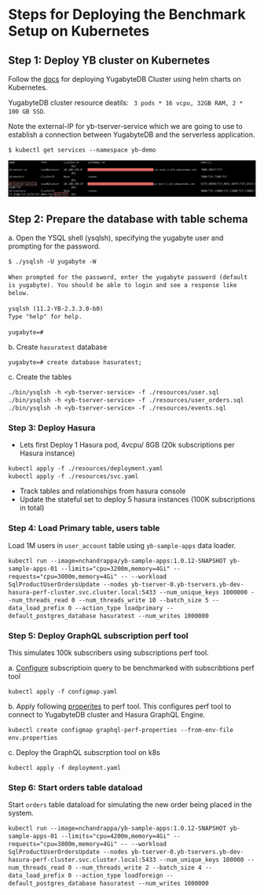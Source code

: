 # Steps for Deploying the Benchmark Setup on Kubernetes


## Step 1: Deploy YB cluster on Kubernetes

Follow the [docs](https://docs.yugabyte.com/latest/deploy/kubernetes/) for deploying YugabyteDB Cluster using helm charts on Kubernetes.

YugabyteDB cluster resource deatils: ` 3 pods * 16 vcpu, 32GB RAM, 2 * 100 GB SSD`.

Note the external-IP for yb-tserver-service which we are going to use to establish a connection between YugabyteDB and the serverless application.

```
$ kubectl get services --namespace yb-demo
```
![service](images/k8s_service.png)

## Step 2: Prepare the database with table schema

a. Open the YSQL shell (ysqlsh), specifying the yugabyte user and prompting for the password.

```
$ ./ysqlsh -U yugabyte -W

When prompted for the password, enter the yugabyte password (default is yugabyte). You should be able to login and see a response like below.

ysqlsh (11.2-YB-2.3.3.0-b0)
Type "help" for help.

yugabyte=#
```

b. Create `hasuratest` database

```
yugabyte=# create database hasuratest;
```
c. Create the tables

```
./bin/ysqlsh -h <yb-tserver-service> -f ./resources/user.sql
./bin/ysqlsh -h <yb-tserver-service> -f ./resources/user_orders.sql
./bin/ysqlsh -h <yb-tserver-service> -f ./resources/events.sql
```

### Step 3: Deploy Hasura

- Lets first Deploy 1 Hasura pod, 4vcpu/ 8GB (20k subscriptions per Hasura instance)

```
kubectl apply -f ./resources/deployment.yaml
kubectl apply -f ./resources/svc.yaml
```
- Track tables and relationships from hasura console
- Update the stateful set to deploy 5 hasura instances (100K subscriptions in total)

### Step 4: Load Primary table, users table

Load 1M users in `user_account` table using `yb-sample-apps` data loader.

```
kubectl run --image=nchandrappa/yb-sample-apps:1.0.12-SNAPSHOT yb-sample-apps-01 --limits="cpu=3200m,memory=4Gi" --requests="cpu=3000m,memory=4Gi" -- --workload SqlProductUserOrdersUpdate --nodes yb-tserver-0.yb-tservers.yb-dev-hasura-perf-cluster.svc.cluster.local:5433 --num_unique_keys 1000000 --num_threads_read 0 --num_threads_write 10 --batch_size 5 --data_load_prefix 0 --action_type loadprimary --default_postgres_database hasuratest --num_writes 1000000
```

### Step 5: Deploy GraphQL subscription perf tool

This simulates 100k subscribers using subscriptions perf tool.

a. [Configure](./graphql-subscription-perf-tool/configmap.yaml) subscriptioin query to be benchmarked with subscribtions perf tool

```
kubectl apply -f configmap.yaml
```

b. Apply following [properites](./graphql-subscription-perf-tool/env.properties) to perf tool. This configures perf tool to connect to YugabyteDB cluster and Hasura GraphQL Engine.

```
kubectl create configmap graphql-perf-properties --from-env-file env.properties
```

c.  Deploy the GraphQL subscrption tool on k8s 

```
kubectl apply -f deployment.yaml
```

### Step 6: Start orders table dataload

Start `orders` table dataload for simulating the new order being placed in the system.

```
kubectl run --image=nchandrappa/yb-sample-apps:1.0.12-SNAPSHOT yb-sample-apps-01 --limits="cpu=4200m,memory=4Gi" --requests="cpu=3800m,memory=4Gi" -- --workload SqlProductUserOrdersUpdate --nodes yb-tserver-0.yb-tservers.yb-dev-hasura-perf-cluster.svc.cluster.local:5433 --num_unique_keys 100000 --num_threads_read 0 --num_threads_write 2 --batch_size 4 --data_load_prefix 0 --action_type loadforeign --default_postgres_database hasuratest --num_writes 1000000
```




